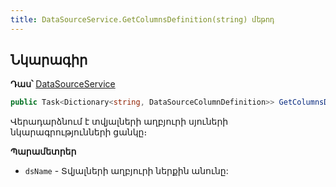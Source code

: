 ```yaml
---
title: DataSourceService.GetColumnsDefinition(string) մեթոդ
---
```


## Նկարագիր

**Դաս՝** [DataSourceService](../DataSourceService.md)

```c#
public Task<Dictionary<string, DataSourceColumnDefinition>> GetColumnsDefinition(string dsName)
```

Վերադարձնում է տվյալների աղբյուրի սյուների նկարագրությունների ցանկը։

**Պարամետրեր**

* `dsName` - Տվյալների աղբյուրի ներքին անունը:
